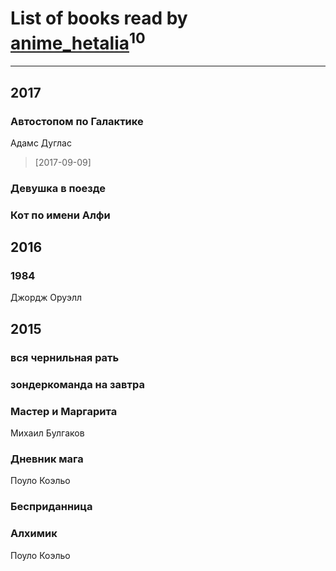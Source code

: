 # List of books read by [anime_hetalia](http://vk.com/id137961387)<sup>10</sup>
---

## 2017

### Автостопом по Галактике
Адамс Дуглас
> [2017-09-09] 


### Девушка в поезде


### Кот по имени Алфи



## 2016

### 1984
Джордж Оруэлл



## 2015

### вся чернильная рать


### зондеркоманда на завтра


### Мастер и Маргарита
Михаил Булгаков


### Дневник мага
Поуло Коэльо


### Бесприданница


### Алхимик
Поуло Коэльо



